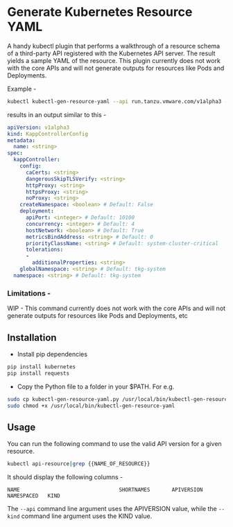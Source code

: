 # Generate Kubernetes Resource YAML 

A handy kubectl plugin that performs a walkthrough of a resource schema of a third-party API registered with the Kubernetes API server. The result yields a sample YAML of the resource. This plugin currently does not work with the core APIs and will not generate outputs for resources like Pods and Deployments. 

Example - 

```bash
kubectl kubectl-gen-resource-yaml --api run.tanzu.vmware.com/v1alpha3 --kind kappControllerConfig 
```

results in an output similar to this - 

```yaml
apiVersion: v1alpha3
kind: KappControllerConfig
metadata:
  name: <string>
spec:
  kappController:
    config:
      caCerts: <string>
      dangerousSkipTLSVerify: <string>
      httpProxy: <string>
      httpsProxy: <string>
      noProxy: <string>
    createNamespace: <boolean> # Default: False
    deployment:
      apiPort: <integer> # Default: 10100
      concurrency: <integer> # Default: 4
      hostNetwork: <boolean> # Default: True
      metricsBindAddress: <string> # Default: 0
      priorityClassName: <string> # Default: system-cluster-critical
      tolerations:
      -
        additionalProperties: <string>
    globalNamespace: <string> # Default: tkg-system
  namespace: <string> # Default: tkg-system
```

### Limitations - 

WIP - This command currently does not work with the core APIs and will not generate outputs for resources like Pods and Deployments, etc

## Installation 

* Install pip dependencies 
```bash
pip install kubernetes
pip install requests
```

* Copy the Python file to a folder in your $PATH. For e.g.
```bash
sudo cp kubectl-gen-resource-yaml.py /usr/local/bin/kubectl-gen-resource-yaml
sudo chmod +x /usr/local/bin/kubectl-gen-resource-yaml
```

## Usage

You can run the following command to use the valid API version for a given resource.

```bash
kubectl api-resource|grep {{NAME_OF_RESOURCE}}
```
It should display the following columns -

```
NAME                                SHORTNAMES       APIVERSION                                       NAMESPACED   KIND
```
 
 The `--api` command line argument uses the APIVERSION value, while the `--kind` command line argument uses the KIND value.

